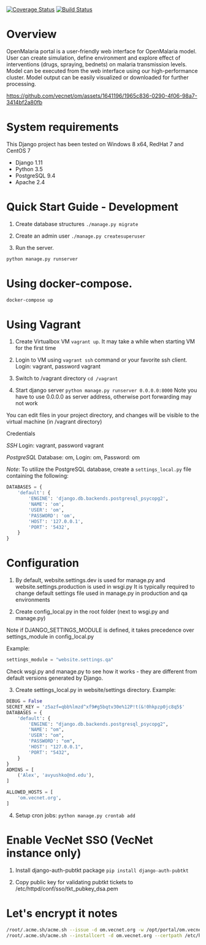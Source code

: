 [![Coverage Status](https://coveralls.io/repos/github/vecnet/om/badge.svg)](https://coveralls.io/github/vecnet/om)
[![Build Status](https://travis-ci.org/vecnet/om.svg?branch=master)](https://travis-ci.org/vecnet/om)

# Overview

OpenMalaria portal is a user-friendly web interface for OpenMalaria model. User can create
simulation, define environment and explore effect of interventions (drugs, spraying, bednets) on
malaria transmission levels. Model can be executed from the web interface using our
high-performance cluster.
Model output can be easily visualized or downloaded for further processing.


https://github.com/vecnet/om/assets/1641196/1965c836-0290-4f06-98a7-3414bf2a80fb


# System requirements

This Django project has been tested on Windows 8 x64, RedHat 7 and CentOS 7

* Django 1.11
* Python 3.5
* PostgreSQL 9.4
* Apache 2.4

# Quick Start Guide - Development

1. Create database structures
    `./manage.py migrate`

2. Create an admin user
   `./manage.py createsuperuser`

3. Run the server.
```bash
python manage.py runserver
```

# Using docker-compose.

```bash
docker-compose up
```


# Using Vagrant

1. Create Virtualbox VM `vagrant up`. It may take a while when starting VM for the first time

2. Login to VM using `vagrant ssh` command or your favorite ssh client. Login: vagrant, password vagrant

3. Switch to /vagrant directory `cd /vagrant`

4. Start django server `python manage.py runserver 0.0.0.0:8000`
Note you have to use 0.0.0.0 as server address, otherwise port forwarding may not work

You can edit files in your project directory, and changes will be visible to the virtual machine
(in /vagrant directory)

Credentials

*SSH* Login: vagrant, password vagrant

*PostgreSQL* Database: om, Login: om, Password: om

*Note*: To utilize the PostgreSQL database, create a `settings_local.py` file containing the following:
```python
DATABASES = {
    'default': {
        'ENGINE': 'django.db.backends.postgresql_psycopg2',
        'NAME': 'om',
        'USER': 'om',
        'PASSWORD': 'om',
        'HOST': '127.0.0.1',
        'PORT': '5432',
    }
}
```

# Configuration

1. By default, website.settings.dev is used for manage.py and website.settings.production is used in wsgi.py
It is typically required to change default settings file used in manage.py in production and qa environments

2. Create config_local.py in the root folder (next to wsgi.py and manage.py)

Note if DJANGO_SETTINGS_MODULE is defined, it takes precedence over settings_module in config_local.py

Example:
```python
settings_module = "website.settings.qa"
```
Check wsgi.py and manage.py to see how it works - they are different from default versions generated by Django.


3. Create settings_local.py in website/settings directory. Example:

```python
DEBUG = False
SECRET_KEY = 'z5azf=qbb%lmzd^xf9#g5bqtv30e%12P!t(&!0hkpzp0jc8q5$'
DATABASES = {
    'default': {
        'ENGINE': "django.db.backends.postgresql_psycopg2",
        'NAME': "om",
        'USER': "om",
        'PASSWORD': "om",
        'HOST': "127.0.0.1",
        'PORT': "5432",
    }
}
ADMINS = [
    ('Alex', 'avyushko@nd.edu'),
]

ALLOWED_HOSTS = [
    'om.vecnet.org',
]
```

4. Setup cron jobs:
`python manage.py crontab add`

# Enable VecNet SSO (VecNet instance only)

1. Install django-auth-pubtkt package
`pip install django-auth-pubtkt`

2. Copy public key for validating pubtkt tickets to /etc/httpd/conf/sso/tkt_pubkey_dsa.pem

# Let's encrypt it notes

```bash
/root/.acme.sh/acme.sh --issue -d om.vecnet.org -w /opt/portal/om.vecnet.org/apache/ --log
/root/.acme.sh/acme.sh --installcert -d om.vecnet.org --certpath /etc/httpd/ssl/om.vecnet.org.cer --keypath /etc/httpd/ssl/om.vecnet.org.key --fullchainpath /etc/httpd/ssl/om.vecnet.org.int.cer --reloadcmd "service httpd restart"
```
